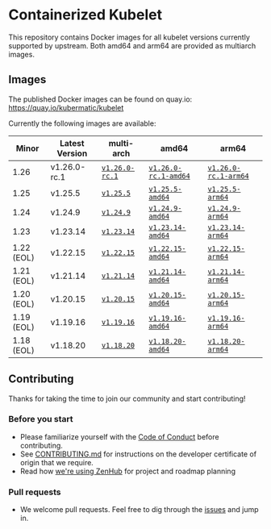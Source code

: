 # Containerized Kubelet

This repository contains Docker images for all kubelet versions currently supported by upstream.
Both amd64 and arm64 are provided as multiarch images.

## Images

The published Docker images can be found on quay.io: https://quay.io/kubermatic/kubelet

Currently the following images are available:

<!-- versions_start -->
| Minor | Latest Version | multi-arch | amd64 | arm64 |
| ----- | ------- | ---------- | ----- | ----- |
| 1.26 | v1.26.0-rc.1 | [`v1.26.0-rc.1`](https://quay.io/kubermatic/kubelet:v1.26.0-rc.1) | [`v1.26.0-rc.1-amd64`](https://quay.io/kubermatic/kubelet:v1.26.0-rc.1-amd64) | [`v1.26.0-rc.1-arm64`](https://quay.io/kubermatic/kubelet:v1.26.0-rc.1-arm64) |
| 1.25 | v1.25.5 | [`v1.25.5`](https://quay.io/kubermatic/kubelet:v1.25.5) | [`v1.25.5-amd64`](https://quay.io/kubermatic/kubelet:v1.25.5-amd64) | [`v1.25.5-arm64`](https://quay.io/kubermatic/kubelet:v1.25.5-arm64) |
| 1.24 | v1.24.9 | [`v1.24.9`](https://quay.io/kubermatic/kubelet:v1.24.9) | [`v1.24.9-amd64`](https://quay.io/kubermatic/kubelet:v1.24.9-amd64) | [`v1.24.9-arm64`](https://quay.io/kubermatic/kubelet:v1.24.9-arm64) |
| 1.23 | v1.23.14 | [`v1.23.14`](https://quay.io/kubermatic/kubelet:v1.23.14) | [`v1.23.14-amd64`](https://quay.io/kubermatic/kubelet:v1.23.14-amd64) | [`v1.23.14-arm64`](https://quay.io/kubermatic/kubelet:v1.23.14-arm64) |
| 1.22 (EOL) | v1.22.15 | [`v1.22.15`](https://quay.io/kubermatic/kubelet:v1.22.15) | [`v1.22.15-amd64`](https://quay.io/kubermatic/kubelet:v1.22.15-amd64) | [`v1.22.15-arm64`](https://quay.io/kubermatic/kubelet:v1.22.15-arm64) |
| 1.21 (EOL) | v1.21.14 | [`v1.21.14`](https://quay.io/kubermatic/kubelet:v1.21.14) | [`v1.21.14-amd64`](https://quay.io/kubermatic/kubelet:v1.21.14-amd64) | [`v1.21.14-arm64`](https://quay.io/kubermatic/kubelet:v1.21.14-arm64) |
| 1.20 (EOL) | v1.20.15 | [`v1.20.15`](https://quay.io/kubermatic/kubelet:v1.20.15) | [`v1.20.15-amd64`](https://quay.io/kubermatic/kubelet:v1.20.15-amd64) | [`v1.20.15-arm64`](https://quay.io/kubermatic/kubelet:v1.20.15-arm64) |
| 1.19 (EOL) | v1.19.16 | [`v1.19.16`](https://quay.io/kubermatic/kubelet:v1.19.16) | [`v1.19.16-amd64`](https://quay.io/kubermatic/kubelet:v1.19.16-amd64) | [`v1.19.16-arm64`](https://quay.io/kubermatic/kubelet:v1.19.16-arm64) |
| 1.18 (EOL) | v1.18.20 | [`v1.18.20`](https://quay.io/kubermatic/kubelet:v1.18.20) | [`v1.18.20-amd64`](https://quay.io/kubermatic/kubelet:v1.18.20-amd64) | [`v1.18.20-arm64`](https://quay.io/kubermatic/kubelet:v1.18.20-arm64) |


<!-- versions_end -->

## Contributing

Thanks for taking the time to join our community and start contributing!

### Before you start

* Please familiarize yourself with the [Code of Conduct][3] before contributing.
* See [CONTRIBUTING.md][2] for instructions on the developer certificate of origin that we require.
* Read how [we're using ZenHub][13] for project and roadmap planning

### Pull requests

* We welcome pull requests. Feel free to dig through the [issues][1] and jump in.

[1]: https://github.com/kubermatic/kubelet/issues
[2]: https://github.com/kubermatic/kubelet/blob/main/CONTRIBUTING.md
[3]: https://github.com/kubermatic/kubelet/blob/main/CODE_OF_CONDUCT.md

[11]: https://groups.google.com/forum/#!forum/kubermatic-dev
[12]: https://kubermatic.slack.com/messages/kubelet
[13]: https://github.com/kubermatic/kubelet/blob/main/Zenhub.md
[15]: http://slack.kubermatic.io/
